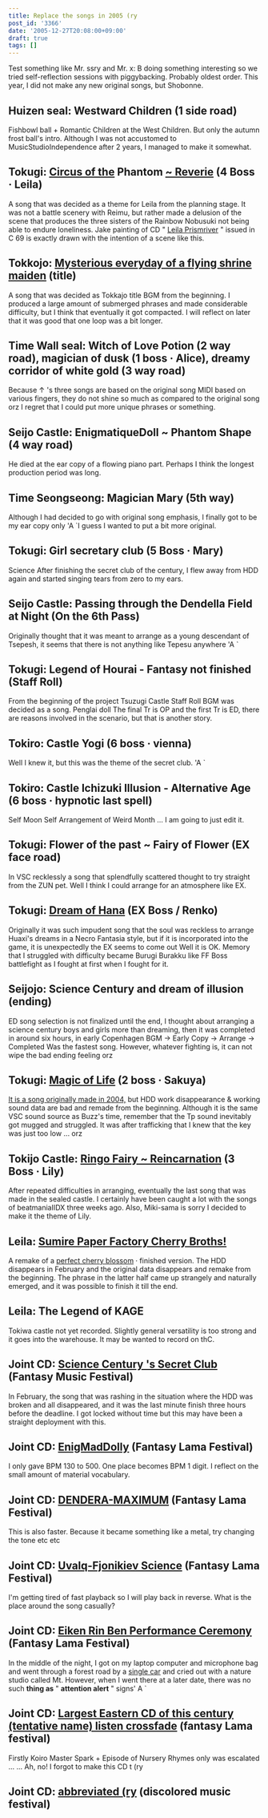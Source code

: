 ```yaml
---
title: Replace the songs in 2005 (ry
post_id: '3366'
date: '2005-12-27T20:08:00+09:00'
draft: true
tags: []
---
```


Test something like Mr. ssry and Mr. x: B doing something interesting so we tried self-reflection sessions with piggybacking. Probably oldest order. This year, I did not make any new original songs, but Shobonne.

## Huizen seal: Westward Children (1 side road)

Fishbowl ball + Romantic Children at the West Children. But only the autumn frost ball's intro. Although I was not accustomed to MusicStudioIndependence after 2 years, I managed to make it somewhat.

## Tokugi: [Circus of the](/filez/music/thA09.mp3) Phantom [~ Reverie](/filez/music/thA09.mp3) (4 Boss · Leila)

A song that was decided as a theme for Leila from the planning stage. It was not a battle scenery with Reimu, but rather made a delusion of the scene that produces the three sisters of the Rainbow Nobusuki not being able to endure loneliness. Jake painting of CD " [Leila Prismriver](https://danmaq.com/!/leila/) " issued in C 69 is exactly drawn with the intention of a scene like this.

## Tokkojo: [Mysterious everyday of a flying shrine maiden](/filez/music/thA101.mp3) (title)

A song that was decided as Tokkajo title BGM from the beginning. I produced a large amount of submerged phrases and made considerable difficulty, but I think that eventually it got compacted. I will reflect on later that it was good that one loop was a bit longer.

## Time Wall seal: Witch of Love Potion (2 way road), magician of dusk (1 boss · Alice), dreamy corridor of white gold (3 way road)

Because ↑ 's three songs are based on the original song MIDI based on various fingers, they do not shine so much as compared to the original song orz I regret that I could put more unique phrases or something.

## Seijo Castle: EnigmatiqueDoll ~ Phantom Shape (4 way road)

He died at the ear copy of a flowing piano part. Perhaps I think the longest production period was long.

## Time Seongseong: Magician Mary (5th way)

Although I had decided to go with original song emphasis, I finally got to be my ear copy only 'A `I guess I wanted to put a bit more original.

## Tokugi: Girl secretary club (5 Boss · Mary)

Science After finishing the secret club of the century, I flew away from HDD again and started singing tears from zero to my ears.

## Seijo Castle: Passing through the Dendella Field at Night (On the 6th Pass)

Originally thought that it was meant to arrange as a young descendant of Tsepesh, it seems that there is not anything like Tepesu anywhere 'A `

## Tokugi: Legend of Hourai - Fantasy not finished (Staff Roll)

From the beginning of the project Tsuzugi Castle Staff Roll BGM was decided as a song. Penglai doll The final Tr is OP and the first Tr is ED, there are reasons involved in the scenario, but that is another story.

## Tokiro: Castle Yogi (6 boss · vienna)

Well I knew it, but this was the theme of the secret club. 'A `

## Tokiro: Castle Ichizuki Illusion - Alternative Age (6 boss · hypnotic last spell)

Self Moon Self Arrangement of Weird Month ... I am going to just edit it.

## Tokugi: Flower of the past ~ Fairy of Flower (EX face road)

In VSC recklessly a song that splendfully scattered thought to try straight from the ZUN pet. Well I think I could arrange for an atmosphere like EX.

## Tokugi: [Dream of Hana](/filez/music/k2.mp3) (EX Boss / Renko)

Originally it was such impudent song that the soul was reckless to arrange Huaxi's dreams in a Necro Fantasia style, but if it is incorporated into the game, it is unexpectedly the EX seems to come out Well it is OK. Memory that I struggled with difficulty became Burugi Burakku like FF Boss battlefight as I fought at first when I fought for it.

## Seijojo: Science Century and dream of illusion (ending)

ED song selection is not finalized until the end, I thought about arranging a science century boys and girls more than dreaming, then it was completed in around six hours, in early Copenhagen BGM → Early Copy → Arrange → Completed Was the fastest song. However, whatever fighting is, it can not wipe the bad ending feeling orz

## Tokugi: [Magic of Life](/filez/music/thA05.mp3) (2 boss · Sakuya)

[It is a song originally made in 2004,](/filez/music/ml.mp3) but HDD work disappearance & working sound data are bad and remade from the beginning. Although it is the same VSC sound source as Buzz's time, remember that the Tp sound inevitably got mugged and struggled. It was after trafficking that I knew that the key was just too low ... orz

## Tokijo Castle: [Ringo Fairy ~ Reincarnation](/filez/music/thA107.mp3) (3 Boss · Lily)

After repeated difficulties in arranging, eventually the last song that was made in the sealed castle. I certainly have been caught a lot with the songs of beatmaniaIIDX three weeks ago. Also, Miki-sama is sorry I decided to make it the theme of Lily.

## Leila: [Sumire Paper Factory Cherry Broths!](/filez/music/pcb2005.mp3)

A remake of a [perfect cherry blossom](/filez/music/outtake/pcb.mp3) · finished version. The HDD disappears in February and the original data disappears and remake from the beginning. The phrase in the latter half came up strangely and naturally emerged, and it was possible to finish it till the end.

## Leila: The Legend of KAGE

Tokiwa castle not yet recorded. Slightly general versatility is too strong and it goes into the warehouse. It may be wanted to record on thC.

## Joint CD: [Science Century 's Secret Club](/filez/music/gfc.mp3) (Fantasy Music Festival)

In February, the song that was rashing in the situation where the HDD was broken and all disappeared, and it was the last minute finish three hours before the deadline. I got locked without time but this may have been a straight deployment with this.

## Joint CD: [EnigMadDolly](http://lama.danmaq.com/lama/mp3/32.mp3) (Fantasy Lama Festival)

I only gave BPM 130 to 500. One place becomes BPM 1 digit. I reflect on the small amount of material vocabulary.

## Joint CD: [DENDERA-MAXIMUM](http://lama.danmaq.com/lama/mp3/10.mp3) (Fantasy Lama Festival)

This is also faster. Because it became something like a metal, try changing the tone etc etc

## Joint CD: [Uvalq-Fjonikiev Science](http://lama.danmaq.com/lama/mp3/21.mp3) (Fantasy Lama Festival)

I'm getting tired of fast playback so I will play back in reverse. What is the place around the song casually?

## Joint CD: [Eiken Rin Ben Performance Ceremony](http://lama.danmaq.com/lama/mp3/19.mp3) (Fantasy Lama Festival)

In the middle of the night, I got on my laptop computer and microphone bag and went through a forest road by a [single car](/tag/yb-1) and cried out with a nature studio called Mt. However, when I went there at a later date, there was no such **thing as** " **attention alert** " signs' A `

## Joint CD: [Largest Eastern CD of this century (tentative name) listen crossfade](http://lama.danmaq.com/lama/mp3/16.mp3) (fantasy Lama festival)

Firstly Koiro Master Spark + Episode of Nursery Rhymes only was escalated ... ... Ah, no! I forgot to make this CD t (ry

## Joint CD: [abbreviated (ry](http://lama.danmaq.com/lamarisa/mp3/15.mp3) (discolored music festival)
